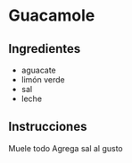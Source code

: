 # Guacamole

## Ingredientes

* aguacate
* limón verde
* sal
* leche

## Instrucciones

Muele todo
Agrega sal al gusto

